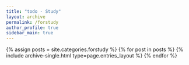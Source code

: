 ```yaml
---
title: "todo - Study"
layout: archive
permalink: /forstudy
author_profile: true
sidebar_main: true
---
```



{% assign posts = site.categories.forstudy %}
{% for post in posts %} {% include archive-single.html type=page.entries_layout %} {% endfor %}
